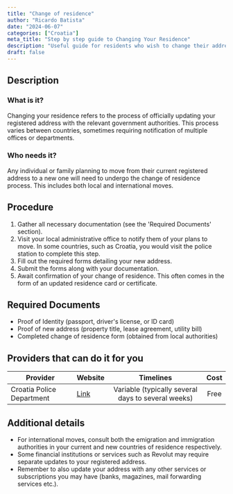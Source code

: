 ```yaml
---
title: "Change of residence"
author: "Ricardo Batista"
date: "2024-06-07"
categories: ["Croatia"]
meta_title: "Step by step guide to Changing Your Residence"
description: "Useful guide for residents who wish to change their address in Croatia and other countries"
draft: false
---
```



## Description
### What is it?
Changing your residence refers to the process of officially updating your registered address with the relevant government authorities. This process varies between countries, sometimes requiring notification of multiple offices or departments.

### Who needs it?
Any individual or family planning to move from their current registered address to a new one will need to undergo the change of residence process. This includes both local and international moves.

## Procedure

1. Gather all necessary documentation (see the 'Required Documents' section).
2. Visit your local administrative office to notify them of your plans to move. In some countries, such as Croatia, you would visit the police station to complete this step. 
3. Fill out the required forms detailing your new address.
4. Submit the forms along with your documentation.
5. Await confirmation of your change of residence. This often comes in the form of an updated residence card or certificate.

## Required Documents

- Proof of Identity (passport, driver's license, or ID card)
- Proof of new address (property title, lease agreement, utility bill)
- Completed change of residence form (obtained from local authorities)

## Providers that can do it for you

| Provider        |     Website     |     Timelines    |       Cost      |
| --------------- | --------------- |  :-------------: | :-------------: |
| Croatia Police Department |  [Link](http://www.mup.hr/)     |      Variable (typically several days to several weeks)       |        Free       |

## Additional details

- For international moves, consult both the emigration and immigration authorities in your current and new countries of residence respectively.
- Some financial institutions or services such as Revolut may require separate updates to your registered address.
- Remember to also update your address with any other services or subscriptions you may have (banks, magazines, mail forwarding services etc.).